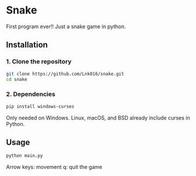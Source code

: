 # Snake
First program ever!! Just a snake game in python. 

## Installation
### 1. Clone the repository
```bash
git clone https://github.com/Lnk016/snake.git
cd snake
```

### 2. Dependencies
```bash
pip install windows-curses
``` 
Only needed on Windows. Linux, macOS, and BSD already include curses in Python.

## Usage
```bash
python main.py
```
Arrow keys: movement
q: quit the game
